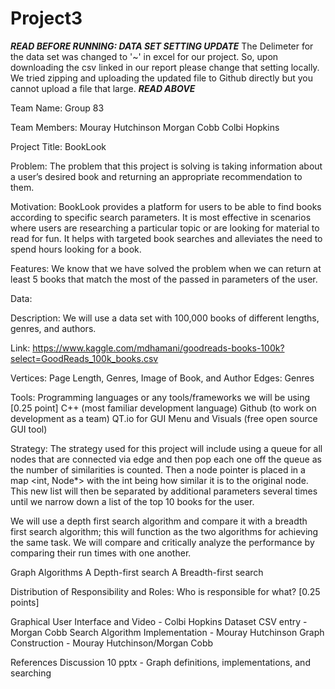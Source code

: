# Project3
***READ BEFORE RUNNING: DATA SET SETTING UPDATE***
The Delimeter for the data set was changed to '~' in excel for our project. So, upon downloading the csv linked in our report please change that setting locally. We tried zipping and uploading the updated file to Github directly but you cannot upload a file that large. 
***READ ABOVE***

Team Name: Group 83

Team Members:
Mouray Hutchinson
Morgan Cobb
Colbi Hopkins

Project Title: BookLook 

Problem:
The problem that this project is solving is taking information about a user’s desired book and returning an appropriate recommendation to them. 

Motivation:
BookLook provides a platform for users to be able to find books according to specific search parameters. It is most effective in scenarios where users are researching a particular topic or are looking for material to read for fun. It helps with targeted book searches and alleviates the need to spend hours looking for a book.

Features: 
We know that we have solved the problem when we can return at least 5 books that match the most of the passed in parameters of the user. 

Data:

Description:
We will use a data set with 100,000 books of different lengths, genres, and authors.

Link: https://www.kaggle.com/mdhamani/goodreads-books-100k?select=GoodReads_100k_books.csv

Vertices: Page Length, Genres, Image of Book, and Author
Edges: Genres

Tools: Programming languages or any tools/frameworks we will be using [0.25 point]
C++ (most familiar development language)
Github (to work on development as a team)
QT.io for GUI Menu and Visuals (free open source GUI tool)

Strategy:
The strategy used for this project will include using a queue for all nodes that are connected via edge and then pop each one off the queue as the number of similarities is counted. Then a node pointer is placed in a map <int, Node*> with the int being how similar it is to the original node. This new list will then be separated by additional parameters several times until we narrow down a list of the top 10 books for the user. 

We will use a depth first search algorithm and compare it with a breadth first search algorithm; this will function as the two algorithms for achieving the same task. We will compare and critically analyze the performance by comparing their run times with one another. 

Graph Algorithms
A Depth-first search
A Breadth-first search
  
Distribution of Responsibility and Roles: Who is responsible for what? [0.25 points]  

Graphical User Interface and Video - Colbi Hopkins
Dataset CSV entry - Morgan Cobb
Search Algorithm Implementation - Mouray Hutchinson
Graph Construction - Mouray Hutchinson/Morgan Cobb

References 
Discussion 10 pptx - Graph definitions, implementations, and searching
